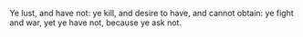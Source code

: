 Ye lust, and have not: ye kill, and desire to have, and cannot obtain: ye fight and war, yet ye have not, because ye ask not.
